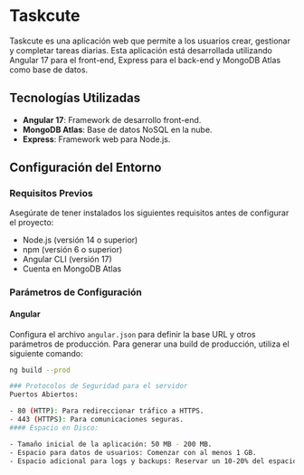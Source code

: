 # Taskcute

Taskcute es una aplicación web que permite a los usuarios crear, gestionar y completar tareas diarias. Esta aplicación está desarrollada utilizando Angular 17 para el front-end, Express para el back-end y MongoDB Atlas como base de datos.

## Tecnologías Utilizadas

- **Angular 17**: Framework de desarrollo front-end.
- **MongoDB Atlas**: Base de datos NoSQL en la nube.
- **Express**: Framework web para Node.js.

## Configuración del Entorno

### Requisitos Previos

Asegúrate de tener instalados los siguientes requisitos antes de configurar el proyecto:

- Node.js (versión 14 o superior)
- npm (versión 6 o superior)
- Angular CLI (versión 17)
- Cuenta en MongoDB Atlas

### Parámetros de Configuración

#### Angular

Configura el archivo `angular.json` para definir la base URL y otros parámetros de producción. Para generar una build de producción, utiliza el siguiente comando:

```sh
ng build --prod

### Protocolos de Seguridad para el servidor
Puertos Abiertos:

- 80 (HTTP): Para redireccionar tráfico a HTTPS.
- 443 (HTTPS): Para comunicaciones seguras.
#### Espacio en Disco:

- Tamaño inicial de la aplicación: 50 MB - 200 MB.
- Espacio para datos de usuarios: Comenzar con al menos 1 GB.
- Espacio adicional para logs y backups: Reservar un 10-20% del espacio total.
